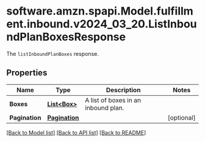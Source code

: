 # software.amzn.spapi.Model.fulfillment.inbound.v2024_03_20.ListInboundPlanBoxesResponse
The `listInboundPlanBoxes` response.

## Properties

Name | Type | Description | Notes
------------ | ------------- | ------------- | -------------
**Boxes** | [**List&lt;Box&gt;**](Box.md) | A list of boxes in an inbound plan. | 
**Pagination** | [**Pagination**](Pagination.md) |  | [optional] 

[[Back to Model list]](../README.md#documentation-for-models) [[Back to API list]](../README.md#documentation-for-api-endpoints) [[Back to README]](../README.md)

